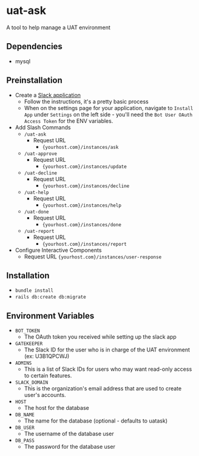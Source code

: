 # uat-ask
A tool to help manage a UAT environment

## Dependencies
- mysql

## Preinstallation
- Create a [Slack application](https://api.slack.com/apps)
    - Follow the instructions, it's a pretty basic process
    - When on the settings page for your application, navigate to `Install App` under `Settings` on the left side - you'll need the `Bot User OAuth Access Token` for the ENV variables.
- Add Slash Commands
    - `/uat-ask`
        - Request URL
            - `{yourhost.com}/instances/ask`
    - `/uat-approve`
        - Request URL
            - `{yourhost.com}/instances/update`
    - `/uat-decline`
        - Request URL
            - `{yourhost.com}/instances/decline`
    - `/uat-help`
        - Request URL
            - `{yourhost.com}/instances/help`
    - `/uat-done`
        - Request URL
            - `{yourhost.com}/instances/done`
    - `/uat-report`
        - Request URL
            - `{yourhost.com}/instances/report`
- Configure Interactive Components
    - Request URL
        `{yourhost.com}/instances/user-response`

## Installation
- `bundle install`
- `rails db:create db:migrate`

## Environment Variables
- `BOT_TOKEN`
    - The OAuth token you received while setting up the slack app
- `GATEKEEPER`
    - The Slack ID for the user who is in charge of the UAT environment (ex: U3B1QPCWJ)
- `ADMINS`
    - This is a list of Slack IDs for users who may want read-only access to certain features.
- `SLACK_DOMAIN`
    - This is the organization's email address that are used to create user's accounts.
- `HOST`
    - The host for the database
- `DB_NAME`
    - The name for the database (optional - defaults to uatask)
- `DB_USER`
    - The username of the database user
- `DB_PASS`
    - The password for the database user